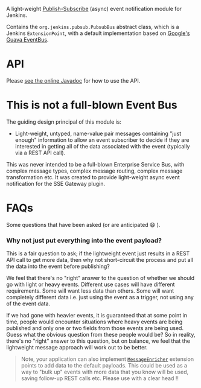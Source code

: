 A light-weight [Publish-Subscribe](http://www.enterpriseintegrationpatterns.com/patterns/messaging/PublishSubscribeChannel.html) (async) event notification module for Jenkins.

Contains the `org.jenkins.pubsub.PubsubBus` abstract class, which is a Jenkins `ExtensionPoint`, with a default
implementation based on [Google's Guava EventBus](https://github.com/google/guava/wiki/EventBusExplained).

# API

Please [see the online Javadoc](http://jenkinsci.github.io/pubsub-light-module/) for how to use the API.

# This is not a full-blown Event Bus
 
The guiding design principal of this module is:

* Light-weight, untyped, name-value pair messages containing "just enough" information to allow an event subscriber to decide if they are interested in getting all of the data associated with the event (typically via a REST API call).

This was never intended to be a full-blown Enterprise Service Bus, with complex message types, complex message routing, complex message transformation etc.
 It was created to provide light-weight async event notification for the SSE Gateway plugin.
 
# FAQs

Some questions that have been asked (or are anticipated :smile: ).

### Why not just put everything into the event payload?

This is a fair question to ask; if the lightweight event just results in a REST API call to get more data, then why not short-circuit the process and put all the data into the event before publishing?
  
We feel that there's no "right" answer to the question of whether we should go with light or heavy events. Different use cases will have different requirements. Some will want less data than others. Some will want completely different data i.e. just using the event as a trigger, not using any of the event data.

If we had gone with heavier events, it is guaranteed that at some point in time, people would encounter situations where heavy events are being published and only one or two fields from those events are being used. Guess what the obvious question from these people would be? So in reality, there's no "right" answer to this question, but on balance, we feel that the lightweight message approach will work out to be better.

> Note, your application can also implement [`MessageEnricher`](http://jenkinsci.github.io/pubsub-light-module/org/jenkins/pubsub/MessageEnricher.html) extension points to add data to the default payloads. This could be used as a way to "bulk up" events with more data that you know will be used, saving follow-up REST calls etc. Please use with a clear head !! 